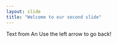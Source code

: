 ```yaml
---
layout: slide
title: "Welcome to our second slide"
---
```

Text from An
Use the left arrow to go back!
